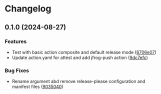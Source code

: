 # Changelog

## 0.1.0 (2024-08-27)


### Features

* Test with basic action composite and default release mode ([6706e07](https://github.com/LedgerHQ/actions-security/commit/6706e07ee68b2b67399535428956f8b3742e82ee))
* Update action.yaml for attest and add jfrog-push action ([9dc7efc](https://github.com/LedgerHQ/actions-security/commit/9dc7efc5a7ffc9d15eb9e6b6baa85194814c8946))


### Bug Fixes

* Rename argument abd remove release-please configuration and manifest files ([9035040](https://github.com/LedgerHQ/actions-security/commit/9035040f488c709f2fa9afd0c514f0a71f5f54d0))

